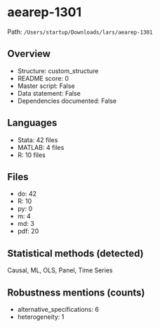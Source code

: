 # aearep-1301

Path: `/Users/startup/Downloads/lars/aearep-1301`

## Overview
- Structure: custom_structure
- README score: 0
- Master script: False
- Data statement: False
- Dependencies documented: False

## Languages
- Stata: 42 files
- MATLAB: 4 files
- R: 10 files

## Files
- do: 42
- R: 10
- py: 0
- m: 4
- md: 3
- pdf: 20

## Statistical methods (detected)
Causal, ML, OLS, Panel, Time Series

## Robustness mentions (counts)
- alternative_specifications: 6
- heterogeneity: 1